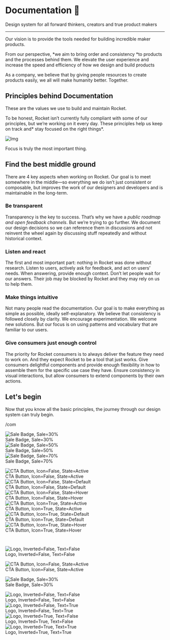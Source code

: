
# Documentation 🚀

Design system for all forward thinkers, creators and true product makers

---

Our vision is to provide the tools needed for building incredible maker products.

From our perspective, *we aim to bring order and consistency *to products and the processes behind them. We elevate the user experience and increase the speed and efficiency of how we design and build products

As a company, we believe that by giving people resources to create products easily, we all will make humanity better. Together.

## Principles behind Documentation

These are the values we use to build and maintain Rocket.

To be honest, Rocket isn’t currently fully compliant with some of our principles, but we’re working on it every day. These principles help us keep on track and* stay focused on the right things*.

![Img](https://studio-assets.supernova.io/design-systems/14533/9289758a-6300-472a-bbc6-a57098081abf.jpeg)

Focus is truly the most important thing.

## Find the best middle ground

There are 4 key aspects when working on Rocket. Our goal is to meet somewhere in the middle—so everything we do isn’t just consistent or composable, but improves the work of our designers and developers and is maintainable in the long-term.

### Be transparent

Transparency is the key to success. That’s why we have a *public roadmap and open feedback channels*. But we’re trying to go further. We document our design decisions so we can reference them in discussions and not reinvent the wheel again by discussing stuff repeatedly and without historical context.

### Listen and react

The first and most important part: nothing in Rocket was done without research. Listen to users, actively ask for feedback, and act on users’ needs. When answering, provide enough context. Don’t let people wait for our answers. Their job may be blocked by Rocket and they may rely on us to help them.

### Make things intuitive

Not many people read the documentation. Our goal is to make everything as simple as possible, ideally self-explanatory. We believe that consistency is followed closely by clarity. We encourage experimentation. We welcome new solutions. But our focus is on using patterns and vocabulary that are familiar to our users.

### Give consumers just enough control

The priority for Rocket consumers is to always deliver the feature they need to work on. And they expect Rocket to be a tool that just works. Give consumers delightful components and provide enough flexibility in how to assemble them for the specific use case they have. Ensure consistency in visual interactions, but allow consumers to extend components by their own actions.

## Let's begin

Now that you know all the basic principles, the journey through our design system can truly begin.

/com

  
![Sale Badge, Sale=30%](https://studio-assets.supernova.io/design-systems/14533/d365db64-e83b-47d5-9b83-2cd293d355b5.png)  
Sale Badge, Sale=30%  
![Sale Badge, Sale=50%](https://studio-assets.supernova.io/design-systems/14533/2f7b0afa-0e78-4baf-9e05-d8ab35407e37.png)  
Sale Badge, Sale=50%  
![Sale Badge, Sale=70%](https://studio-assets.supernova.io/design-systems/14533/08984281-9fc6-4a8f-a916-192871503cb8.png)  
Sale Badge, Sale=70%  


  
![CTA Button, Icon=False, State=Active](https://studio-assets.supernova.io/design-systems/14533/a3a5e0f8-edf5-416f-b7d5-94b20f93da89.png)  
CTA Button, Icon=False, State=Active  
![CTA Button, Icon=False, State=Default](https://studio-assets.supernova.io/design-systems/14533/80e4220f-6359-45f0-a1b0-d700dd0102ec.png)  
CTA Button, Icon=False, State=Default  
![CTA Button, Icon=False, State=Hover](https://studio-assets.supernova.io/design-systems/14533/774d23c7-6202-4d90-ac01-f08249d4d7ec.png)  
CTA Button, Icon=False, State=Hover  
![CTA Button, Icon=True, State=Active](https://studio-assets.supernova.io/design-systems/14533/cffe0ac6-c24c-4d65-8e1a-8ee090c9f1fb.png)  
CTA Button, Icon=True, State=Active  
![CTA Button, Icon=True, State=Default](https://studio-assets.supernova.io/design-systems/14533/eccc0d98-acfb-42c6-a602-928310fd5a4e.png)  
CTA Button, Icon=True, State=Default  
![CTA Button, Icon=True, State=Hover](https://studio-assets.supernova.io/design-systems/14533/c4a79402-1b8f-4e75-8422-832c9cb5016c.png)  
CTA Button, Icon=True, State=Hover  


```javascript  
  
```

  
![Logo, Inverted=False, Text=False](https://studio-assets.supernova.io/design-systems/14533/91e9ae7f-af7a-4c58-bd07-64114ef4409e.png)  
Logo, Inverted=False, Text=False  


  
  


  
![CTA Button, Icon=False, State=Active](https://studio-assets.supernova.io/design-systems/14533/a3a5e0f8-edf5-416f-b7d5-94b20f93da89.png)  
CTA Button, Icon=False, State=Active  


  
![Sale Badge, Sale=30%](https://studio-assets.supernova.io/design-systems/14533/d365db64-e83b-47d5-9b83-2cd293d355b5.png)  
Sale Badge, Sale=30%  


  
![Logo, Inverted=False, Text=False](https://studio-assets.supernova.io/design-systems/14533/91e9ae7f-af7a-4c58-bd07-64114ef4409e.png)  
Logo, Inverted=False, Text=False  
![Logo, Inverted=False, Text=True](https://studio-assets.supernova.io/design-systems/14533/308669a6-8d72-46f5-bc4b-690fdd1c826e.png)  
Logo, Inverted=False, Text=True  
![Logo, Inverted=True, Text=False](https://studio-assets.supernova.io/design-systems/14533/307f412f-eb06-4545-9db6-7b3bfa0e645b.png)  
Logo, Inverted=True, Text=False  
![Logo, Inverted=True, Text=True](https://studio-assets.supernova.io/design-systems/14533/2391a68f-7532-4a9c-87ed-e1046fbf813b.png)  
Logo, Inverted=True, Text=True  
